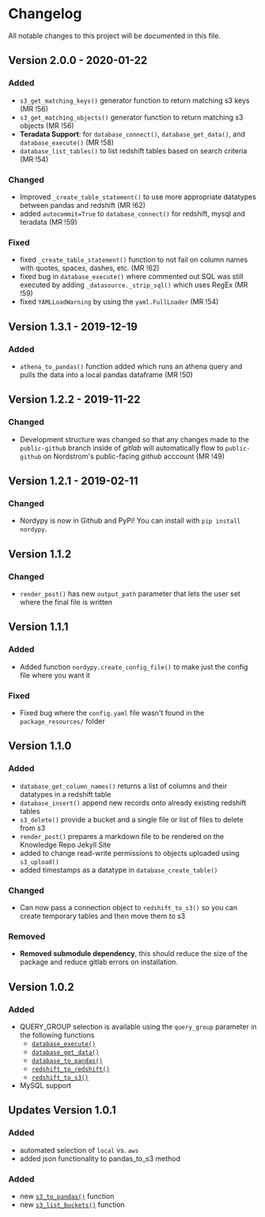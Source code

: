 # Changelog

All notable changes to this project will be documented in this file.

## Version 2.0.0 - 2020-01-22

### Added

- `s3_get_matching_keys()` generator function to return matching s3 keys (MR !56)
- `s3_get_matching_objects()` generator function to return matching s3 objects (MR !56)
- **Teradata Support**: for `database_connect()`, `database_get_data()`, and `database_execute()` (MR !58)
- `database_list_tables()` to list redshift tables based on search criteria (MR !54)

### Changed

- Improved `_create_table_statement()` to use more appropriate datatypes between pandas and redshift (MR !62)
- added `autocommit=True` to `database_connect()` for redshift, mysql and teradata (MR !59)

### Fixed

- fixed `_create_table_statement()` function to not fail on column names with quotes, spaces, dashes, etc. (MR !62)
- fixed bug in `database_execute()` where commented out SQL was still executed by adding `_datasource._strip_sql()` which uses RegEx (MR !59)
- fixed `YAMLLoadWarning` by using the `yaml.FullLoader` (MR !54)

## Version 1.3.1 - 2019-12-19

### Added

- `athena_to_pandas()` function added which runs an athena query and pulls the data into a local pandas dataframe (MR !50)

## Version 1.2.2 - 2019-11-22

### Changed

- Development structure was changed so that any changes made to the `public-github` branch inside of *gitlab* will automatically flow to `public-github` on Nordstrom's public-facing *github* acccount (MR !49)

## Version 1.2.1 - 2019-02-11

### Changed

- Nordypy is now in Github and PyPi! You can install with `pip install nordypy`.

## Version 1.1.2

### Changed

- `render_post()` has new `output_path` parameter that lets the user set where the final file is written

## Version 1.1.1

### Added

- Added function `nordypy.create_config_file()` to make just the config file where you want it

### Fixed

- Fixed bug where the `config.yaml` file wasn't found in the `package_resources/` folder

## Version 1.1.0

### Added

- `database_get_column_names()` returns a list of columns and their datatypes in a redshift table
- `database_insert()` append new records onto already existing redshift tables
- `s3_delete()` provide a bucket and a single file or list of files to delete from s3
- `render_post()` prepares a markdown file to be rendered on the Knowledge Repo Jekyll Site
- added to change read-write permissions to objects uploaded using `s3_upload()`
- added timestamps as a datatype in `database_create_table()`

### Changed

- Can now pass a connection object to `redshift_to_s3()` so you can create temporary tables and then move them to s3

### Removed

- **Removed submodule dependency**, this should reduce the size of the package and reduce gitlab errors on installation.

## Version 1.0.2

### Added

- QUERY_GROUP selection is available using the `query_group` parameter in the following functions
    - [`database_execute()`](#database-execute)
    - [`database_get_data()`](#database-get-data)
    - [`database_to_pandas()`](#database-to-pandas)
    - [`redshift_to_redshift()`](#redshift-to-redshift)
    - [`redshift_to_s3()`](#redshift-to-s3)
- MySQL support

## Updates Version 1.0.1

### Added

- automated selection of `local` vs. `aws`
- added json functionality to pandas_to_s3 method

### Added

- new [`s3_to_pandas()`](#s3-to-pandas) function
- new  [`s3_list_buckets()`](#s3-list-buckets) function
